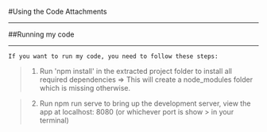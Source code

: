 #Using the Code Attachments
___
##Running my code
___
    If you want to run my code, you need to follow these steps:
>1. Run 'npm install' in the extracted project folder to install all required dependencies => This will create
>a node_modules folder which is missing otherwise.  

>2. Run npm run serve to bring up the development server, view the app at localhost: 8080 (or whichever port is show
    > in your terminal) 